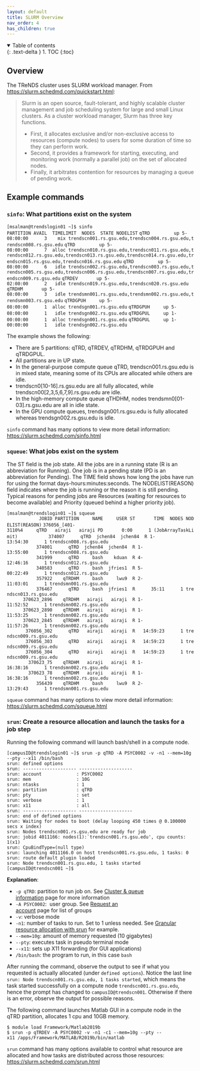 ```yaml
---
layout: default
title: SLURM Overview
nav_order: 4
has_children: true
---
```

<details open markdown="block">
  <summary>
    Table of contents
  </summary>
  {: .text-delta }
1. TOC
{:toc}
</details>

## Overview

The TReNDS cluster uses SLURM workload manager. From
<https://slurm.schedmd.com/quickstart.html>:

> Slurm is an open source, fault-tolerant, and highly scalable cluster
> management and job scheduling system for large and small Linux
> clusters. As a cluster workload manager, Slurm has three key
> functions.
>
> -   First, it allocates exclusive and/or non-exclusive access to
>     resources (compute nodes) to users for some duration of time so
>     they can perform work.
> -   Second, it provides a framework for starting, executing, and
>     monitoring work (normally a parallel job) on the set of allocated
>     nodes.
> -   Finally, it arbitrates contention for resources by managing a
>     queue of pending work.

## Example commands

### `sinfo`: What partitions exist on the system

`[msalman@trendslogin01 ~]$ sinfo`
`PARTITION AVAIL  TIMELIMIT  NODES  STATE NODELIST`
`qTRD         up 5-08:00:00      3    mix trendscn001.rs.gsu.edu,trendscn004.rs.gsu.edu,trendscn008.rs.gsu.edu`
`qTRD         up 5-08:00:00      7  alloc trendscn010.rs.gsu.edu,trendscn011.rs.gsu.edu,trendscn012.rs.gsu.edu,trendscn013.rs.gsu.edu,trendscn014.rs.gsu.edu,trendscn015.rs.gsu.edu,trendscn016.rs.gsu.edu`
`qTRD         up 5-08:00:00      6   idle trendscn002.rs.gsu.edu,trendscn003.rs.gsu.edu,trendscn005.rs.gsu.edu,trendscn006.rs.gsu.edu,trendscn007.rs.gsu.edu,trendscn009.rs.gsu.edu`
`qTRDEV       up 5-02:00:00      2   idle trendscn019.rs.gsu.edu,trendscn020.rs.gsu.edu`
`qTRDHM       up 5-08:00:00      3   idle trendsmn001.rs.gsu.edu,trendsmn002.rs.gsu.edu,trendsmn003.rs.gsu.edu`
`qTRDGPUH     up 5-08:00:00      1  alloc trendsgn001.rs.gsu.edu`
`qTRDGPUH     up 5-08:00:00      1   idle trendsgn002.rs.gsu.edu`
`qTRDGPUL     up 1-00:00:00      1  alloc trendsgn001.rs.gsu.edu`
`qTRDGPUL     up 1-00:00:00      1   idle trendsgn002.rs.gsu.edu`

The example shows the following:

-   There are 5 partitions: qTRD, qTRDEV, qTRDHM, qTRDGPUH and qTRDGPUL.
-   All partitions are in UP state.
-   In the general-purpose compute queue qTRD, trendscn001.rs.gsu.edu is
    in mixed state, meaning some of its CPUs are allocated while others
    are idle.
-   trendscn0\[10-16\].rs.gsu.edu are all fully allocated, while
    trendscn00\[2,3,5,6,7,9\].rs.gsu.edu are idle.
-   In the high-memory compute queue qTHDHM, nodes
    trendsmn0\[01-03\].rs.gsu.edu are all in idle state.
-   In the GPU compute queues, trendsgn001.rs.gsu.edu is fully allocated
    whereas trendsgn002.rs.gsu.edu is idle.

`sinfo` command has many options to view more detail information:
<https://slurm.schedmd.com/sinfo.html>

### `squeue`: What jobs exist on the system

The ST field is the job state. All the jobs are in a running state (R is
an abbreviation for Running). One job is in a pending state (PD is an
abbreviation for Pending). The TIME field shows how long the jobs have
run for using the format days-hours:minutes:seconds. The
NODELIST(REASON) field indicates where the job is running or the reason
it is still pending. Typical reasons for pending jobs are Resources
(waiting for resources to become available) and Priority (queued behind
a higher priority job).

`[msalman@trendslogin01 ~]$ squeue`
`            JOBID PARTITION     NAME     USER ST       TIME  NODES NODELIST(REASON)`
`376056_[401-3110%4     qTRD   airaji   airaji PD       0:00      1 (JobArrayTaskLimit)`
`           374007      qTRD  jchen84  jchen84  R 1-13:54:30      1 trendscn008.rs.gsu.edu`
`           374001      qTRD  jchen84  jchen84  R 1-13:55:00      1 trendscn008.rs.gsu.edu`
`           341999      qTRD     bash    kduan  R 4-12:46:16      1 trendscn012.rs.gsu.edu`
`           340583      qTRD     bash  jfries1  R 5-00:22:49      1 trendscn012.rs.gsu.edu`
`           357922    qTRDHM     bash     lwu9  R 2-11:03:01      1 trendsmn001.rs.gsu.edu`
`           376467      qTRD     bash  jfries1  R      35:11      1 trendscn013.rs.gsu.edu`
`      370623_2896    qTRDHM   airaji   airaji  R 1-11:52:52      1 trendsmn002.rs.gsu.edu`
`      370623_2890    qTRDHM   airaji   airaji  R 1-11:53:25      1 trendsmn002.rs.gsu.edu`
`      370623_2845    qTRDHM   airaji   airaji  R 1-11:57:26      1 trendsmn002.rs.gsu.edu`
`       376056_302      qTRD   airaji   airaji  R   14:59:23      1 trendscn009.rs.gsu.edu`
`       376056_303      qTRD   airaji   airaji  R   14:59:23      1 trendscn009.rs.gsu.edu`
`       376056_304      qTRD   airaji   airaji  R   14:59:23      1 trendscn009.rs.gsu.edu`
`        370623_75    qTRDHM   airaji   airaji  R 1-16:38:16      1 trendsmn002.rs.gsu.edu`
`        370623_78    qTRDHM   airaji   airaji  R 1-16:38:16      1 trendsmn002.rs.gsu.edu`
`           356439    qTRDHM     bash     lwu9  R 2-13:29:43      1 trendsmn001.rs.gsu.edu`

`squeue` command has many options to view more detail information:
<https://slurm.schedmd.com/squeue.html>

### `srun`: Create a resource allocation and launch the tasks for a job step

Running the following command will launch bash/shell in a compute node.

```
[campusID@trendslogin01 ~]$ srun -p qTRD -A PSYC0002 -v -n1 --mem=10g --pty --x11 /bin/bash
srun: defined options
srun: -------------------- --------------------
srun: account             : PSYC0002
srun: mem                 : 10G
srun: ntasks              : 1
srun: partition           : qTRD
srun: pty                 : set
srun: verbose             : 1
srun: x11                 : all
srun: -------------------- --------------------
srun: end of defined options
srun: Waiting for nodes to boot (delay looping 450 times @ 0.100000 secs x index)
srun: Nodes trendscn001.rs.gsu.edu are ready for job
srun: jobid 4011166: nodes(1):`trendscn001.rs.gsu.edu', cpu counts: 1(x1)
srun: CpuBindType=(null type)
srun: launching 4011166.0 on host trendscn001.rs.gsu.edu, 1 tasks: 0
srun: route default plugin loaded
srun: Node trendscn001.rs.gsu.edu, 1 tasks started
[campusID@trendscn001 ~]$
```

**Explanation**:
- `-p qTRD`: partition to run job on. See [Cluster & queue information](Cluster_queue_information) page for more information
- `-A PSYC0002`:  user group. See [Request an account](Request_an_account) page for list of groups
- `-v`: verbose mode
- `-n1`: number of tasks to run. Set to 1 unless needed. See [Granular resource allocation with srun](Example_SLURM_scripts#granular-resource-allocation-with-srun) for example.
- `--mem=10g`: amount of memory requested (10 gigabytes)
- `--pty`: executes task in pseudo terminal mode
- `--x11`: sets up X11 forwarding (for GUI applications)
- `/bin/bash`: the program to run, in this case `bash`

After running the command, observe the output to see if what you requested is actually allocated (under `defined options`). Notice the last line `srun: Node trendscn001.rs.gsu.edu, 1 tasks started`, which means the task started successfully on a compute node `trendscn001.rs.gsu.edu`, hence the prompt has changed to `campusID@trendscn001`. Otherwise if there is an error, observe the output for possible reasons.

The following command launches Matlab GUI in a compute node in the qTRD
partition, allocates 1 cpu and 10GB memory.

```
$ module load Framework/Matlab2019b
$ srun -p qTRDEV -A PSYC0002 -v -n1 -c1 --mem=10g --pty --x11 /apps/Framework/MATLAB/R2019b/bin/matlab
```

`srun` command has many options available to control what resource are
allocated and how tasks are distributed across those resources:
<https://slurm.schedmd.com/srun.html>